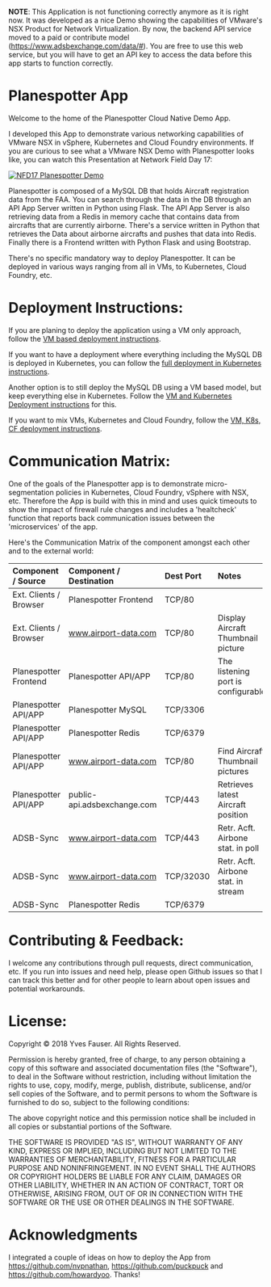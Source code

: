 __NOTE__: This Application is not functioning correctly anymore as it is right now. It was developed as a nice Demo showing the capabilities of VMware's NSX Product for Network Virtualization. By now, the backend API service moved to a paid or contribute model (https://www.adsbexchange.com/data/#). You are free to use this web service, but you will have to get an API key to access the data before this app starts to function correctly.

Planespotter App
================
Welcome to the home of the Planespotter Cloud Native Demo App.

I developed this App to demonstrate various networking capabilities of VMware NSX in vSphere, Kubernetes and Cloud Foundry environments. If you are curious to see what a VMware NSX Demo with Planespotter looks like, you can watch this Presentation at Network Field Day 17:

[![NFD17 Planespotter Demo](https://github.com/yfauser/planespotter/blob/master/docs/pics/NFD-Screenshot.png)](https://youtu.be/SN4eJk3C7uc "NFD17 Planespotter Demo")

Planespotter is composed of a MySQL DB that holds Aircraft registration data from the FAA. You can search through the data in the DB through an API App Server written in Python using Flask. The API App Server is also retrieving data from a Redis in memory cache that contains data from aircrafts that are currently airborne. There's a service written in Python that retrieves the Data about airborne aircrafts and pushes that data into Redis. Finally there is a Frontend written with Python Flask and using Bootstrap.

There's no specific mandatory way to deploy Planespotter. It can be deployed in various ways ranging from all in VMs, to Kubernetes, Cloud Foundry, etc.

Deployment Instructions:
========================
If you are planing to deploy the application using a VM only approach, follow the [VM based deployment instructions](https://github.com/yfauser/planespotter/tree/master/docs/vm_deployment/README.md).

If you want to have a deployment where everything including the MySQL DB is deployed in Kubernetes, you can follow the [full deployment in Kubernetes instructions](https://github.com/yfauser/planespotter/tree/master/docs/all_k8s_deployment/README.md).

Another option is to still deploy the MySQL DB using a VM based model, but keep everything else in Kubernetes. Follow the [VM and Kubernetes Deployment instructions](https://github.com/yfauser/planespotter/tree/master/docs/vm_k8s_deployment/README.md) for this.

If you want to mix VMs, Kubernetes and Cloud Foundry, follow the [VM, K8s, CF deployment instructions](https://github.com/yfauser/planespotter/tree/master/docs/vm_k8s_cf_deployment/README.md).

Communication Matrix:
=====================
One of the goals of the Planespotter app is to demonstrate micro-segmentation policies in Kubernetes, Cloud Foundry, vSphere with NSX, etc. Therefore the App is build with this in mind and uses quick timeouts to show the impact of firewall rule changes and includes a 'healtcheck' function that reports back communication issues between the 'microservices' of the app.

Here's the Communication Matrix of the component amongst each other and to the external world:

| Component / Source     | Component / Destination       | Dest Port | Notes                               |
|:-----------------------|:------------------------------|:----------|:------------------------------------|
| Ext. Clients / Browser | Planespotter Frontend         | TCP/80    |                                     |
| Ext. Clients / Browser | www.airport-data.com          | TCP/80    | Display Aircraft Thumbnail picture  |
| Planespotter Frontend  | Planespotter API/APP          | TCP/80    | The listening port is configurable  |
| Planespotter API/APP   | Planespotter MySQL	         | TCP/3306  | 									   |
| Planespotter API/APP   | Planespotter Redis	         | TCP/6379  | 									   |
| Planespotter API/APP   | www.airport-data.com          | TCP/80    | Find Aircraft Thumbnail pictures    |
| Planespotter API/APP   | public-api.adsbexchange.com   | TCP/443   | Retrieves latest Aircraft position  |
| ADSB-Sync       		 | www.airport-data.com          | TCP/443   | Retr. Acft. Airbone stat. in poll   |
| ADSB-Sync       		 | www.airport-data.com          | TCP/32030 | Retr. Acft. Airbone stat. in stream |
| ADSB-Sync       		 | Planespotter Redis            | TCP/6379  | 									   |


Contributing & Feedback:
========================
I welcome any contributions through pull requests, direct communication, etc.
If you run into issues and need help, please open Github issues so that I can track this better and for other people to learn about open issues and potential workarounds.

License:
========
Copyright © 2018 Yves Fauser. All Rights Reserved.

Permission is hereby granted, free of charge, to any person obtaining a copy of this software and associated
documentation files (the "Software"), to deal in the Software without restriction, including without limitation
the rights to use, copy, modify, merge, publish, distribute, sublicense, and/or sell copies of the Software, and
to permit persons to whom the Software is furnished to do so, subject to the following conditions:

The above copyright notice and this permission notice shall be included in all copies or substantial portions
of the Software.

THE SOFTWARE IS PROVIDED "AS IS", WITHOUT WARRANTY OF ANY KIND, EXPRESS OR IMPLIED, INCLUDING BUT NOT LIMITED
TO THE WARRANTIES OF MERCHANTABILITY, FITNESS FOR A PARTICULAR PURPOSE AND NONINFRINGEMENT. IN NO EVENT SHALL
THE AUTHORS OR COPYRIGHT HOLDERS BE LIABLE FOR ANY CLAIM, DAMAGES OR OTHER LIABILITY, WHETHER IN AN ACTION OF
CONTRACT, TORT OR OTHERWISE, ARISING FROM, OUT OF OR IN CONNECTION WITH THE SOFTWARE OR THE USE OR OTHER DEALINGS
IN THE SOFTWARE.

Acknowledgments
===============
I integrated a couple of ideas on how to deploy the App from https://github.com/nvpnathan, https://github.com/puckpuck and https://github.com/howardyoo. Thanks!

